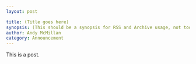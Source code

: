 ```yaml
---
layout: post

title: (Title goes here)
synopsis: (This should be a synopsis for RSS and Archive usage, not too long.)
author: Andy McMillan
category: Announcement
---
```


This is a post.